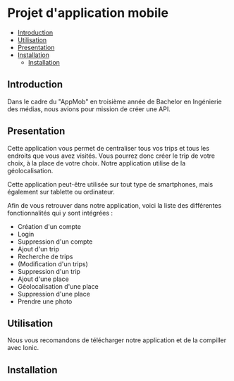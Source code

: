 # Projet d'application mobile

  - [Introduction](#introduction)
  - [Utilisation](#utilisation)
  - [Presentation](#presentation)
  - [Installation](#installation)
    - [Installation](#installation)

## Introduction

Dans le cadre du "AppMob" en troisième année de Bachelor en Ingénierie des médias, nous avions pour mission de créer une API. 

## Presentation

Cette application vous permet de centraliser tous vos trips et tous les endroits que vous avez visités. Vous pourrez donc créer le trip de votre choix, à la place de votre choix. Notre application utilise de la géolocalisation. 

Cette application peut-être utilisée sur tout type de smartphones, mais également sur tablette ou ordinateur.

Afin de vous retrouver dans notre application, voici la liste des différentes fonctionnalités qui y sont intégrées :

- Création d'un compte
- Login
- Suppression d'un compte
- Ajout d'un trip
- Recherche de trips
- (Modification d'un trips)
- Suppression d'un trip
- Ajout d'une place
- Géolocalisation d'une place
- Suppression d'une place
- Prendre une photo

## Utilisation

Nous vous recomandons de télécharger notre application et de la compiller avec Ionic.

## Installation

